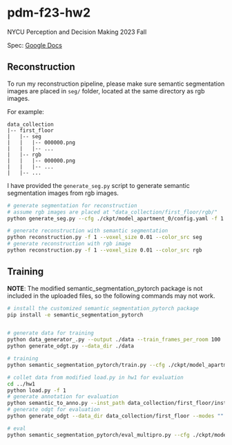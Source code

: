 # pdm-f23-hw2

NYCU Perception and Decision Making 2023 Fall

Spec: [Google Docs](https://drive.google.com/file/d/1LdzOZnM4sa_z1dcEKYHdXxHH_FsDKr_h/view?usp=sharing)

## Reconstruction

To run my reconstruction pipeline, please make sure semantic segmentation images are placed in `seg/` folder, located at the same directory as rgb images.

For example:
```
data_collection
|-- first_floor
|   |-- seg
|   |   |-- 000000.png
|   |   |-- ...
|   |-- rgb
|   |   |-- 000000.png
|   |   |-- ...
|   |-- ...
```

I have provided the `generate_seg.py` script to generate semantic segmentation images from rgb images.

```bash
# generate segmentation for reconstruction
# assume rgb images are placed at "data_collection/first_floor/rgb/"
python generate_seg.py --cfg ./ckpt/model_apartment_0/config.yaml -f 1 

# generate reconstruction with semantic segmentation
python reconstruction.py -f 1 --voxel_size 0.01 --color_src seg
# generate reconstruction with rgb image
python reconstruction.py -f 1 --voxel_size 0.01 --color_src rgb
```

## Training

**NOTE**: The modified semantic_segmentation_pytorch package is not included in the uploaded files, so the following commands may not work.

```bash
# install the customized semantic_segmentation_pytorch package
pip install -e semantic_segmentation_pytorch


# generate data for training
python data_generator_.py --output ./data --train_frames_per_room 100
python generate_odgt.py --data_dir ./data

# training
python semantic_segmentation_pytorch/train.py --cfg ./ckpt/model_apartment_0/config.yaml --gpus 0

# collet data from modified load.py in hw1 for evaluation
cd ../hw1
python load.py -f 1
# generate annotation for evaluation
python semantic_to_anno.py --inst_path data_collection/first_floor/instances
# generate odgt for evaluation
python generate_odgt --data_dir data_collection/first_floor --modes "" --save "my.odgt" --img_dir rgb --anno_dir anno

# eval
python semantic_segmentation_pytorch/eval_multipro.py --cfg ./ckpt/model_apartment_0/config.yaml --gpus 0 --val-odgt data_collection/first_floor/my.odgt
```
